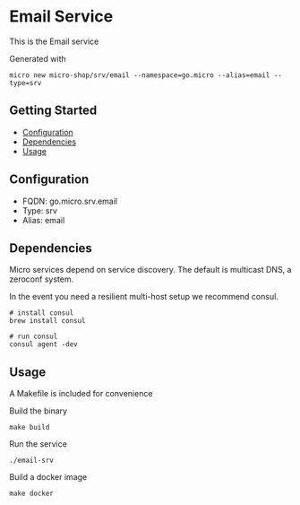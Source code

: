 # Email Service

This is the Email service

Generated with

```
micro new micro-shop/srv/email --namespace=go.micro --alias=email --type=srv
```

## Getting Started

- [Configuration](#configuration)
- [Dependencies](#dependencies)
- [Usage](#usage)

## Configuration

- FQDN: go.micro.srv.email
- Type: srv
- Alias: email

## Dependencies

Micro services depend on service discovery. The default is multicast DNS, a zeroconf system.

In the event you need a resilient multi-host setup we recommend consul.

```
# install consul
brew install consul

# run consul
consul agent -dev
```

## Usage

A Makefile is included for convenience

Build the binary

```
make build
```

Run the service
```
./email-srv
```

Build a docker image
```
make docker
```